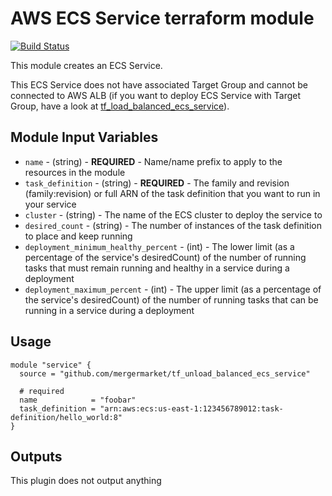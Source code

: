 AWS ECS Service terraform module
================================

[![Build Status](https://travis-ci.org/mergermarket/tf_ecs_service.svg?branch=master)](https://travis-ci.org/mergermarket/tf_ecs_service)

This module creates an ECS Service.

This ECS Service does not have associated Target Group and cannot be connected to AWS ALB (if you want to deploy ECS Service with Target Group, have a look at [tf_load_balanced_ecs_service](https://github.com/mergermarket/tf_load_balanced_ecs_service)).

Module Input Variables
----------------------

- `name` - (string) - **REQUIRED** - Name/name prefix to apply to the resources in the module
- `task_definition` - (string) - **REQUIRED** - The family and revision (family:revision) or full ARN of the task definition that you want to run in your service
- `cluster` - (string) - The name of the ECS cluster to deploy the service to
- `desired_count` - (string) - The number of instances of the task definition to place and keep running
- `deployment_minimum_healthy_percent` - (int) - The lower limit (as a percentage of the service's desiredCount) of the number of running tasks that must remain running and healthy in a service during a deployment
- `deployment_maximum_percent` - (int) - The upper limit (as a percentage of the service's desiredCount) of the number of running tasks that can be running in a service during a deployment

Usage
-----

```hcl
module "service" {
  source = "github.com/mergermarket/tf_unload_balanced_ecs_service"

  # required
  name            = "foobar"
  task_definition = "arn:aws:ecs:us-east-1:123456789012:task-definition/hello_world:8"
}
```

Outputs
-------

This plugin does not output anything
